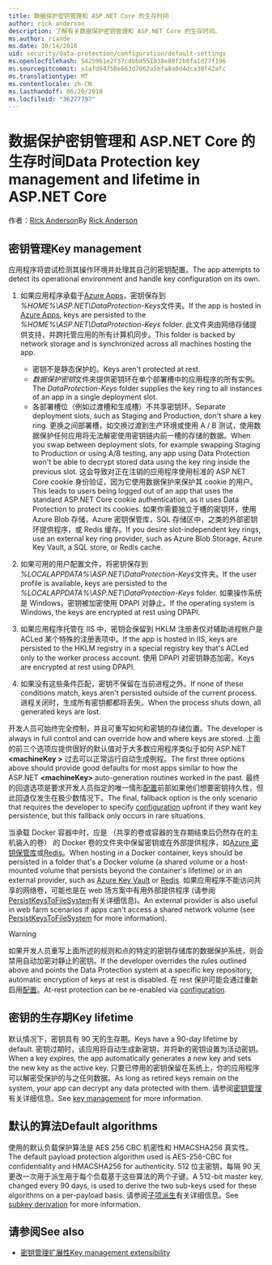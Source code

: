 ```yaml
---
title: 数据保护密钥管理和 ASP.NET Core 的生存时间
author: rick-anderson
description: 了解有关数据保护密钥管理和 ASP.NET Core 的生存时间。
ms.author: riande
ms.date: 10/14/2016
uid: security/data-protection/configuration/default-settings
ms.openlocfilehash: 54259b1e2f37cdbbd551038e80f2b0fa1d77f196
ms.sourcegitcommit: a1afd04758e663d7062a5bfa8a0d4dca38f42afc
ms.translationtype: MT
ms.contentlocale: zh-CN
ms.lasthandoff: 06/20/2018
ms.locfileid: "36277797"
---
```

# <a name="data-protection-key-management-and-lifetime-in-aspnet-core"></a><span data-ttu-id="c6ba8-103">数据保护密钥管理和 ASP.NET Core 的生存时间</span><span class="sxs-lookup"><span data-stu-id="c6ba8-103">Data Protection key management and lifetime in ASP.NET Core</span></span>

<span data-ttu-id="c6ba8-104">作者：[Rick Anderson](https://twitter.com/RickAndMSFT)</span><span class="sxs-lookup"><span data-stu-id="c6ba8-104">By [Rick Anderson](https://twitter.com/RickAndMSFT)</span></span>

## <a name="key-management"></a><span data-ttu-id="c6ba8-105">密钥管理</span><span class="sxs-lookup"><span data-stu-id="c6ba8-105">Key management</span></span>

<span data-ttu-id="c6ba8-106">应用程序将尝试检测其操作环境并处理其自己的密钥配置。</span><span class="sxs-lookup"><span data-stu-id="c6ba8-106">The app attempts to detect its operational environment and handle key configuration on its own.</span></span>

1. <span data-ttu-id="c6ba8-107">如果应用程序承载于[Azure Apps](https://azure.microsoft.com/services/app-service/)，密钥保存到 *%HOME%\ASP.NET\DataProtection-Keys*文件夹。</span><span class="sxs-lookup"><span data-stu-id="c6ba8-107">If the app is hosted in [Azure Apps](https://azure.microsoft.com/services/app-service/), keys are persisted to the *%HOME%\ASP.NET\DataProtection-Keys* folder.</span></span> <span data-ttu-id="c6ba8-108">此文件夹由网络存储提供支持，并跨托管应用的所有计算机同步。</span><span class="sxs-lookup"><span data-stu-id="c6ba8-108">This folder is backed by network storage and is synchronized across all machines hosting the app.</span></span>
   * <span data-ttu-id="c6ba8-109">密钥不是静态保护的。</span><span class="sxs-lookup"><span data-stu-id="c6ba8-109">Keys aren't protected at rest.</span></span>
   * <span data-ttu-id="c6ba8-110">*数据保护密钥*文件夹提供密钥环在单个部署槽中的应用程序的所有实例。</span><span class="sxs-lookup"><span data-stu-id="c6ba8-110">The *DataProtection-Keys* folder supplies the key ring to all instances of an app in a single deployment slot.</span></span>
   * <span data-ttu-id="c6ba8-111">各部署槽位（例如过渡槽和生成槽）不共享密钥环。</span><span class="sxs-lookup"><span data-stu-id="c6ba8-111">Separate deployment slots, such as Staging and Production, don't share a key ring.</span></span> <span data-ttu-id="c6ba8-112">更换之间部署槽，如交换过渡到生产环境或使用 A / B 测试，使用数据保护任何应用将无法解密使用密钥链内前一槽的存储的数据。</span><span class="sxs-lookup"><span data-stu-id="c6ba8-112">When you swap between deployment slots, for example swapping Staging to Production or using A/B testing, any app using Data Protection won't be able to decrypt stored data using the key ring inside the previous slot.</span></span> <span data-ttu-id="c6ba8-113">这会导致对正在注销的应用程序使用标准的 ASP.NET Core cookie 身份验证，因为它使用数据保护来保护其 cookie 的用户。</span><span class="sxs-lookup"><span data-stu-id="c6ba8-113">This leads to users being logged out of an app that uses the standard ASP.NET Core cookie authentication, as it uses Data Protection to protect its cookies.</span></span> <span data-ttu-id="c6ba8-114">如果你需要独立于槽的密钥环，使用 Azure Blob 存储，Azure 密钥保管库，SQL 存储区中，之类的外部密钥环提供程序，或 Redis 缓存。</span><span class="sxs-lookup"><span data-stu-id="c6ba8-114">If you desire slot-independent key rings, use an external key ring provider, such as Azure Blob Storage, Azure Key Vault, a SQL store, or Redis cache.</span></span>

1. <span data-ttu-id="c6ba8-115">如果可用的用户配置文件，将密钥保存到 *%LOCALAPPDATA%\ASP.NET\DataProtection-Keys*文件夹。</span><span class="sxs-lookup"><span data-stu-id="c6ba8-115">If the user profile is available, keys are persisted to the *%LOCALAPPDATA%\ASP.NET\DataProtection-Keys* folder.</span></span> <span data-ttu-id="c6ba8-116">如果操作系统是 Windows，密钥被加密使用 DPAPI 对静止。</span><span class="sxs-lookup"><span data-stu-id="c6ba8-116">If the operating system is Windows, the keys are encrypted at rest using DPAPI.</span></span>

1. <span data-ttu-id="c6ba8-117">如果应用程序托管在 IIS 中，密钥会保留到 HKLM 注册表仅对辅助进程帐户是 ACLed 某个特殊的注册表项中。</span><span class="sxs-lookup"><span data-stu-id="c6ba8-117">If the app is hosted in IIS, keys are persisted to the HKLM registry in a special registry key that's ACLed only to the worker process account.</span></span> <span data-ttu-id="c6ba8-118">使用 DPAPI 对密钥静态加密。</span><span class="sxs-lookup"><span data-stu-id="c6ba8-118">Keys are encrypted at rest using DPAPI.</span></span>

1. <span data-ttu-id="c6ba8-119">如果没有这些条件匹配，密钥不保留在当前进程之外。</span><span class="sxs-lookup"><span data-stu-id="c6ba8-119">If none of these conditions match, keys aren't persisted outside of the current process.</span></span> <span data-ttu-id="c6ba8-120">进程关闭时，生成所有密钥都都将丢失。</span><span class="sxs-lookup"><span data-stu-id="c6ba8-120">When the process shuts down, all generated keys are lost.</span></span>

<span data-ttu-id="c6ba8-121">开发人员可始终完全控制，并且可重写如何和密钥的存储位置。</span><span class="sxs-lookup"><span data-stu-id="c6ba8-121">The developer is always in full control and can override how and where keys are stored.</span></span> <span data-ttu-id="c6ba8-122">上面的前三个选项应提供很好的默认值对于大多数应用程序类似于如何 ASP.NET  **\<machineKey >** 过去可以正常运行自动生成例程。</span><span class="sxs-lookup"><span data-stu-id="c6ba8-122">The first three options above should provide good defaults for most apps similar to how the ASP.NET **\<machineKey>** auto-generation routines worked in the past.</span></span> <span data-ttu-id="c6ba8-123">最终的回退选项是要求开发人员指定的唯一情形[配置](xref:security/data-protection/configuration/overview)前部如果他们想要密钥持久性，但此回退仅发生在极少数情况下。</span><span class="sxs-lookup"><span data-stu-id="c6ba8-123">The final, fallback option is the only scenario that requires the developer to specify [configuration](xref:security/data-protection/configuration/overview) upfront if they want key persistence, but this fallback only occurs in rare situations.</span></span>

<span data-ttu-id="c6ba8-124">当承载 Docker 容器中时，应是 （共享的卷或容器的生存期结束后仍然存在的主机装入的卷） 的 Docker 卷的文件夹中保留密钥或在外部提供程序，如[Azure 密钥保管库](https://azure.microsoft.com/services/key-vault/)或[Redis](https://redis.io/)。</span><span class="sxs-lookup"><span data-stu-id="c6ba8-124">When hosting in a Docker container, keys should be persisted in a folder that's a Docker volume (a shared volume or a host-mounted volume that persists beyond the container's lifetime) or in an external provider, such as [Azure Key Vault](https://azure.microsoft.com/services/key-vault/) or [Redis](https://redis.io/).</span></span> <span data-ttu-id="c6ba8-125">如果应用程序不能访问共享的网络卷，可能也是在 web 场方案中有用外部提供程序 (请参阅[PersistKeysToFileSystem](xref:security/data-protection/configuration/overview#persistkeystofilesystem)有关详细信息)。</span><span class="sxs-lookup"><span data-stu-id="c6ba8-125">An external provider is also useful in web farm scenarios if apps can't access a shared network volume (see [PersistKeysToFileSystem](xref:security/data-protection/configuration/overview#persistkeystofilesystem) for more information).</span></span>

> [!WARNING]
> <span data-ttu-id="c6ba8-126">如果开发人员重写上面所述的规则和点的特定的密钥存储库的数据保护系统，则会禁用自动加密对静止的密钥。</span><span class="sxs-lookup"><span data-stu-id="c6ba8-126">If the developer overrides the rules outlined above and points the Data Protection system at a specific key repository, automatic encryption of keys at rest is disabled.</span></span> <span data-ttu-id="c6ba8-127">在 rest 保护可能会通过重新启用[配置](xref:security/data-protection/configuration/overview)。</span><span class="sxs-lookup"><span data-stu-id="c6ba8-127">At-rest protection can be re-enabled via [configuration](xref:security/data-protection/configuration/overview).</span></span>

## <a name="key-lifetime"></a><span data-ttu-id="c6ba8-128">密钥的生存期</span><span class="sxs-lookup"><span data-stu-id="c6ba8-128">Key lifetime</span></span>

<span data-ttu-id="c6ba8-129">默认情况下，密钥具有 90 天的生存期。</span><span class="sxs-lookup"><span data-stu-id="c6ba8-129">Keys have a 90-day lifetime by default.</span></span> <span data-ttu-id="c6ba8-130">密钥过期时，该应用将自动生成新密钥，并将新的密钥设置为活动密钥。</span><span class="sxs-lookup"><span data-stu-id="c6ba8-130">When a key expires, the app automatically generates a new key and sets the new key as the active key.</span></span> <span data-ttu-id="c6ba8-131">只要已停用的密钥保留在系统上，你的应用程序可以解密受保护的与之任何数据。</span><span class="sxs-lookup"><span data-stu-id="c6ba8-131">As long as retired keys remain on the system, your app can decrypt any data protected with them.</span></span> <span data-ttu-id="c6ba8-132">请参阅[密钥管理](xref:security/data-protection/implementation/key-management#key-expiration-and-rolling)有关详细信息。</span><span class="sxs-lookup"><span data-stu-id="c6ba8-132">See [key management](xref:security/data-protection/implementation/key-management#key-expiration-and-rolling) for more information.</span></span>

## <a name="default-algorithms"></a><span data-ttu-id="c6ba8-133">默认的算法</span><span class="sxs-lookup"><span data-stu-id="c6ba8-133">Default algorithms</span></span>

<span data-ttu-id="c6ba8-134">使用的默认负载保护算法是 AES 256 CBC 机密性和 HMACSHA256 真实性。</span><span class="sxs-lookup"><span data-stu-id="c6ba8-134">The default payload protection algorithm used is AES-256-CBC for confidentiality and HMACSHA256 for authenticity.</span></span> <span data-ttu-id="c6ba8-135">512 位主密钥，每隔 90 天更改一次用于派生用于每个负载基于这些算法的两个子键。</span><span class="sxs-lookup"><span data-stu-id="c6ba8-135">A 512-bit master key, changed every 90 days, is used to derive the two sub-keys used for these algorithms on a per-payload basis.</span></span> <span data-ttu-id="c6ba8-136">请参阅[子项派生](xref:security/data-protection/implementation/subkeyderivation#additional-authenticated-data-and-subkey-derivation)有关详细信息。</span><span class="sxs-lookup"><span data-stu-id="c6ba8-136">See [subkey derivation](xref:security/data-protection/implementation/subkeyderivation#additional-authenticated-data-and-subkey-derivation) for more information.</span></span>

## <a name="see-also"></a><span data-ttu-id="c6ba8-137">请参阅</span><span class="sxs-lookup"><span data-stu-id="c6ba8-137">See also</span></span>

* [<span data-ttu-id="c6ba8-138">密钥管理扩展性</span><span class="sxs-lookup"><span data-stu-id="c6ba8-138">Key management extensibility</span></span>](xref:security/data-protection/extensibility/key-management)

